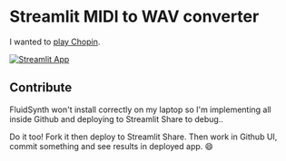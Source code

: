# Streamlit MIDI to WAV converter

I wanted to [play Chopin](https://discuss.streamlit.io/t/piano-music-generation-with-lstm-in-the-style-of-chopin/9811).

[![Streamlit App](https://static.streamlit.io/badges/streamlit_badge_black_white.svg)](https://share.streamlit.io/andfanilo/test-streamlit-midiplayer/main/app.py)

## Contribute

FluidSynth won't install correctly on my laptop so I'm implementing all inside Github and deploying to Streamlit Share to debug..

Do it too! Fork it then deploy to Streamlit Share. Then work in Github UI, commit something and see results in deployed app. :smile:
